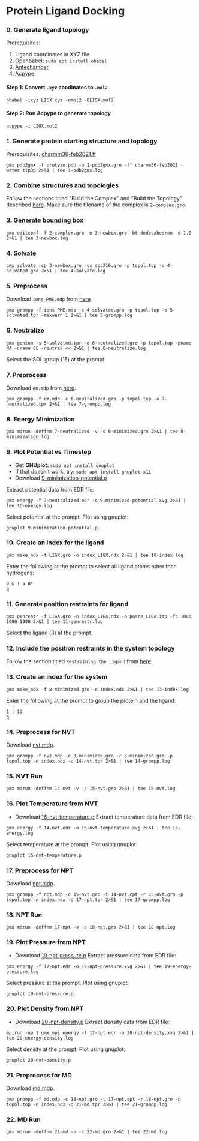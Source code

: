 # Protein Ligand Docking

### 0. Generate ligand topology

Prerequisites:

1. Ligand coordinates in XYZ file
2. Openbabel: `sudo apt install obabel`
3. [Antechamber](https://ambermd.org/GetAmber.php#ambertools)
4. [Acpype](https://alanwilter.github.io/acpype/)

#### Step 1: Convert `.xyz` coodinates to `.mol2`
```
obabel -ixyz LIGX.xyz -omol2 -OLIGX.mol2
```

#### Step 2: Run Acpype to generate topology
```
acpype -i LIGX.mol2
```

### 1. Generate protein starting structure and topology
Prerequisites: [charmm36-feb2021.ff](http://mackerell.umaryland.edu/charmm_ff.shtml#gromacs)

```
gmx pdb2gmx -f protein.pdb -o 1-pdb2gmx.gro -ff charmm36-feb2021 -water tip3p 2>&1 | tee 1-pdb2gmx.log
```

### 2. Combine structures and topologies

Follow the sections titled "Build the Complex" and "Build the Topology" described [here](http://www.mdtutorials.com/gmx/complex/02_topology.html). Make sure the filename of the complex is `2-complex.gro`.

### 3. Generate bounding box
```
gmx editconf -f 2-complex.gro -o 3-newbox.gro -bt dodecahedron -d 1.0 2>&1 | tee 3-newbox.log
```

### 4. Solvate
```
gmx solvate -cp 3-newbox.gro -cs spc216.gro -p topol.top -o 4-solvated.gro 2>&1 | tee 4-solvate.log
```

### 5. Preprocess
Download `ions-PME.mdp` from [here](./mdp-files/ions-PME.mdp).
```
gmx grompp -f ions-PME.mdp -c 4-solvated.gro -p topol.top -o 5-solvated.tpr -maxwarn 1 2>&1 | tee 5-grompp.log
```

### 6. Neutralize
```
gmx genion -s 5-solvated.tpr -o 6-neutralized.gro -p topol.top -pname NA -nname CL -neutral << 2>&1 | tee 6-neutralize.log
```

Select the SOL group (15) at the prompt.

### 7. Preprocess
Download `em.mdp` from [here](./mdp-files/em.mdp).
```
gmx grompp -f em.mdp -c 6-neutralized.gro -p topol.top -o 7-neutralized.tpr 2>&1 | tee 7-grompp.log
```

### 8. Energy Minimization
```
gmx mdrun -deffnm 7-neutralized -v -c 8-minimized.gro 2>&1 | tee 8-minimization.log
```

### 9. Plot Potential vs Timestep

* Get **GNUplot:** `sudo apt install gnuplot`
* If that doesn't work, try: `sudo apt install gnuplot-x11`
* Download [9-minimization-potential.p](./jobs/9-minimization-potential.p)

Extract potential data from EDR file:
```
gmx energy -f 7-neutralized.edr -o 9-minimized-potential.xvg 2>&1 | tee 16-energy.log
```

Select potential at the prompt. Plot using gnuplot:

```
gnuplot 9-minimization-potential.p
```

### 10. Create an index for the ligand

```
gmx make_ndx -f LIGX.gro -o index_LIGX.ndx 2>&1 | tee 10-index.log
```
Enter the following at the prompt to select all ligand atoms other than hydrogens:
```
0 & ! a H*
q
```

### 11. Generate position restraints for ligand
```
gmx genrestr -f LIGX.gro -n index_LIGX.ndx -o posre_LIGX.itp -fc 1000 1000 1000 2>&1 | tee 11-genrestr.log
```
Select the ligand (3) at the prompt.

### 12. Include the position restraints in the system topology
Follow the section titled `Restraining the Ligand` from [here](http://www.mdtutorials.com/gmx/complex/06_equil.html).

### 13. Create an index for the system
```
gmx make_ndx -f 8-minimized.gro -o index.ndx 2>&1 | tee 13-index.log
```
Enter the following at the prompt to group the protein and the ligand:
```
1 | 13
q
```

### 14. Preprocess for NVT
Download [nvt.mdp](./mdp-files/nvt.mdp).
```
gmx grompp -f nvt.mdp -c 8-minimized.gro -r 8-minimized.gro -p topol.top -n index.ndx -o 14-nvt.tpr 2>&1 | tee 14-grompp.log
```

### 15. NVT Run
```
gmx mdrun -deffnm 14-nvt -v -c 15-nvt.gro 2>&1 | tee 15-nvt.log
```

### 16. Plot Temperature from NVT
* Download [16-nvt-temperature.p](./jobs/16-nvt-temperature.p)
Extract temperature data from EDR file:
```
gmx energy -f 14-nvt.edr -o 16-nvt-temperature.xvg 2>&1 | tee 16-energy.log
```

Select temperature at the prompt. Plot using gnuplot:

```
gnuplot 16-nvt-temperature.p
```

### 17. Preprocess for NPT
Download [npt.mdp](./mdp-files/npt.mdp).
```
gmx grompp -f npt.mdp -c 15-nvt.gro -t 14-nvt.cpt -r 15-nvt.gro -p topol.top -n index.ndx -o 17-npt.tpr 2>&1 | tee 17-grompp.log
```

### 18. NPT Run 
```
gmx mdrun -deffnm 17-npt -v -c 18-npt.gro 2>&1 | tee 18-npt.log
```

### 19. Plot Pressure from NPT
* Download [19-npt-pressure.p](./jobs/19-npt-pressure.p)
Extract pressure data from EDR file:
```
gmx energy -f 17-npt.edr -o 19-npt-pressure.xvg 2>&1 | tee 19-energy-pressure.log
```

Select pressure at the prompt. Plot using gnuplot:

```
gnuplot 19-nvt-pressure.p
```

### 20. Plot Density from NPT
* Download [20-npt-density.p](./jobs/20-npt-density.p)
Extract density data from EDR file:
```
mpirun -np 1 gmx_mpi energy -f 17-npt.edr -o 20-npt-density.xvg 2>&1 | tee 20-energy-density.log
```

Select density at the prompt. Plot using gnuplot:

```
gnuplot 20-nvt-density.p
```

### 21. Preprocess for MD
Download [md.mdp](./mdp-files/md.mdp).
```
gmx grompp -f md.mdp -c 18-npt.gro -t 17-npt.cpt -r 18-npt.gro -p topol.top -n index.ndx -o 21-md.tpr 2>&1 | tee 21-grompp.log
```

### 22. MD Run
```
gmx mdrun -deffnm 21-md -v -c 22-md.gro 2>&1 | tee 22-md.log
```